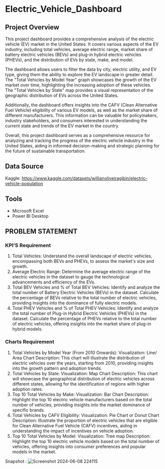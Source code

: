 # Electric_Vehicle_Dashboard

## Project Overview
This project dashboard provides a comprehensive analysis of the electric vehicle (EV) market in the United States. It covers various aspects of the EV industry, including total vehicles, average electric range, market share of battery electric vehicles (BEVs) and plug-in hybrid electric vehicles (PHEVs), and the distribution of EVs by state, make, and model.

The dashboard allows users to filter the data by city, electric utility, and EV type, giving them the ability to explore the EV landscape in greater detail. The "Total Vehicles by Model Year" graph showcases the growth of the EV market over time, highlighting the increasing adoption of these vehicles. The "Total Vehicles by State" map provides a visual representation of the geographic distribution of EVs across the United States.

Additionally, the dashboard offers insights into the CAFV (Clean Alternative Fuel Vehicle) eligibility of various EV models, as well as the market share of different manufacturers. This information can be valuable for policymakers, industry stakeholders, and consumers interested in understanding the current state and trends of the EV market in the country.

Overall, this project dashboard serves as a comprehensive resource for analyzing and tracking the progress of the electric vehicle industry in the United States, aiding in informed decision-making and strategic planning for the future of sustainable transportation.

## Data Source
Kaggle: 
https://www.kaggle.com/datasets/willianoliveiragibin/electric-vehicle-population

## Tools
- Microsoft Excel
- Power BI Desktop

## PROBLEM STATEMENT
### KPI’S Requirement
1. Total Vehicles: Understand the overall landscape of electric vehicles, encompassing both BEVs and PHEVs, to assess the market's size and growth.
2. Average Electric Range: Determine the average electric range of the electric vehicles in the dataset to gauge the technological advancements and efficiency of the EVs.
3. Total BEV Vehicles and % of Total BEV Vehicles: Identify and analyze the total number of Battery Electric Vehicles (BEVs) in the dataset. Calculate the percentage of BEVs relative to the total number of electric vehicles, providing insights into the dominance of fully electric models.
4. Total PHEV Vehicles and % of Total PHEV Vehicles: Identify and analyze the total number of Plug-in Hybrid Electric Vehicles (PHEVs) in the dataset. Calculate the percentage of PHEVs relative to the total number of electric vehicles, offering insights into the market share of plug-in hybrid models.

### Charts Requirement
1. Total Vehicles by Model Year (From 2010 Onwards):
Visualization: Line/ Area Chart
Description: This chart will illustrate the distribution of electric vehicles over the years, starting from 2010, providing insights into the growth pattern and adoption trends.
2. Total Vehicles by State:
Visualization: Map Chart 
Description: This chart will showcase the geographical distribution of electric vehicles across different states, allowing for the identification of regions with higher adoption rates.
3. Top 10 Total Vehicles by Make:
Visualization: Bar Chart 
Description: Highlight the top 10 electric vehicle manufacturers based on the total number of vehicles, providing insights into the market dominance of specific brands.
4. Total Vehicles by CAFV Eligibility:
Visualization: Pie Chart or Donut Chart
Description: Illustrate the proportion of electric vehicles that are eligible for Clean Alternative Fuel Vehicle (CAFV) incentives, aiding in understanding the impact of incentives on vehicle adoption.
5. Top 10 Total Vehicles by Model:
Visualization: Tree map
Description: Highlight the top 10 electric vehicle models based on the total number of vehicles, offering insights into consumer preferences and popular models in the market.

Snapshot :
![Screenshot 2024-06-08 224115](https://github.com/Chanzwastaken/Electric_Vehicle_Dashboard/assets/114457038/8b3d3f78-2af2-48b2-bbaf-a7ef5fc286c8)
